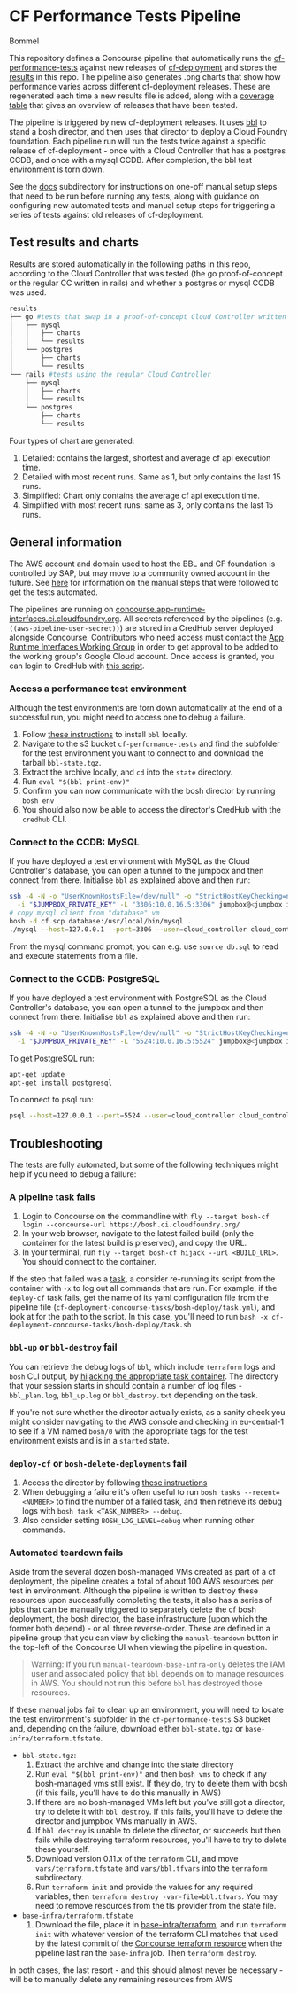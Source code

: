 # CF Performance Tests Pipeline

Bommel

This repository defines a Concourse pipeline that automatically runs the [cf-performance-tests](https://github.com/cloudfoundry/cf-performance-tests) against new releases of [cf-deployment](https://github.com/cloudfoundry/cf-deployment) and stores the [results](results) in this repo. The pipeline also generates .png charts that show how performance varies across different cf-deployment releases. These are regenerated each time a new results file is added, along with a [coverage table](results/coverage.md) that gives an overview of releases that have been tested.

The pipeline is triggered by new cf-deployment releases. It uses [bbl](https://github.com/cloudfoundry/bosh-bootloader) to stand a bosh director, and then uses that director to deploy a Cloud Foundry foundation. Each pipeline run will run the tests twice against a specific release of cf-deployment - once with a Cloud Controller that has a postgres CCDB, and once with a mysql CCDB. After completion, the bbl test environment is torn down.

See the [docs](docs) subdirectory for instructions on one-off manual setup steps that need to be run before running any tests, along with guidance on configuring new automated tests and manual setup steps for triggering a series of tests against old releases of cf-deployment.

## Test results and charts

Results are stored automatically in the following paths in this repo, according to the Cloud Controller that was tested (the go proof-of-concept or the regular CC written in rails) and whether a postgres or mysql CCDB was used.

```bash
results
├── go #tests that swap in a proof-of-concept Cloud Controller written in go: https://github.com/cloudfoundry/go-cf-api
│   ├── mysql
│   │   ├── charts
│   │   └── results
│   └── postgres
│       ├── charts
│       └── results
└── rails #tests using the regular Cloud Controller
    ├── mysql
    │   ├── charts
    │   └── results
    └── postgres
        ├── charts
        └── results
```

Four types of chart are generated:

1. Detailed: contains the largest, shortest and average cf api execution time.
2. Detailed with most recent runs. Same as 1, but only contains the last 15 runs.
3. Simplified: Chart only contains the average cf api execution time.
4. Simplified with most recent runs: same as 3, only contains the last 15 runs.

## General information
The AWS account and domain used to host the BBL and CF foundation is controlled by SAP, but may move to a community owned account in the future. See [here](docs/manual-setup.md) for information on the manual steps that were followed to get the tests automated.

The pipelines are running on [concourse.app-runtime-interfaces.ci.cloudfoundry.org](https://concourse.app-runtime-interfaces.ci.cloudfoundry.org/). All secrets referenced by the pipelines (e.g. `((aws-pipeline-user-secret))`) are stored in a CredHub server deployed alongside Concourse. Contributors who need access must contact the [App Runtime Interfaces Working Group](https://github.com/cloudfoundry/community/blob/main/toc/working-groups/app-runtime-interfaces.md) in order to get approval to be added to the working group's Google Cloud account. Once access is granted, you can login to CredHub with [this script](https://github.com/cloudfoundry/concourse-infra-for-fiwg/blob/45e6b798017cde94518362baa3f7441f1b029767/start-credhub-cli.sh).

### Access a performance test environment
Although the test environments are torn down automatically at the end of a successful run, you might need to access one to debug a failure.

1. Follow [these instructions](https://github.com/cloudfoundry/bosh-bootloader#prerequisites) to install `bbl` locally.
1. Navigate to the s3 bucket `cf-performance-tests` and find the subfolder for the test environment you want to connect to and download the tarball `bbl-state.tgz`.
1. Extract the archive locally, and `cd` into the `state` directory.
1. Run `eval "$(bbl print-env)"`
1. Confirm you can now communicate with the bosh director by running `bosh env`
1. You should also now be able to access the director's CredHub with the `credhub` CLI.

### Connect to the CCDB: MySQL
If you have deployed a test environment with MySQL as the Cloud Controller's database, you can open a tunnel to the jumpbox and then connect from there. Initialise `bbl` as explained above and then run:
```bash
ssh -4 -N -o "UserKnownHostsFile=/dev/null" -o "StrictHostKeyChecking=no" -o "ServerAliveInterval=30" -o "ServerAliveCountMax=10" -o "IPQoS=throughput" \
  -i "$JUMPBOX_PRIVATE_KEY" -L "3306:10.0.16.5:3306" jumpbox@<jumpbox ip from $BOSH_ALL_PROXY> &
# copy mysql client from "database" vm
bosh -d cf scp database:/usr/local/bin/mysql .
./mysql --host=127.0.0.1 --port=3306 --user=cloud_controller cloud_controller --password=<cc_database_password from credhub>
```
From the mysql command prompt, you can e.g. use `source db.sql` to read and execute statements from a file.

### Connect to the CCDB: PostgreSQL
If you have deployed a test environment with PostgreSQL as the Cloud Controller's database, you can open a tunnel to the jumpbox and then connect from there. Initialise `bbl` as explained above and then run:
```bash
ssh -4 -N -o "UserKnownHostsFile=/dev/null" -o "StrictHostKeyChecking=no" -o "ServerAliveInterval=30" -o "ServerAliveCountMax=10" -o "IPQoS=throughput" \
  -i "$JUMPBOX_PRIVATE_KEY" -L "5524:10.0.16.5:5524" jumpbox@<jumpbox ip from $BOSH_ALL_PROXY> &
```
To get PostgreSQL run:
```bash
apt-get update
apt-get install postgresql
```
To connect to psql run:
```bash
psql --host=127.0.0.1 --port=5524 --user=cloud_controller cloud_controller 
```
## Troubleshooting

The tests are fully automated, but some of the following techniques might help if you need to debug a failure:

### A pipeline task fails

1. Login to Concourse on the commandline with `fly --target bosh-cf login --concourse-url https://bosh.ci.cloudfoundry.org/`
1. In your web browser, navigate to the latest failed build (only the container for the latest build is preserved), and copy the URL.
1. In your terminal, run `fly --target bosh-cf hijack --url <BUILD_URL>`. You should connect to the container.

If the step that failed was a [task](https://concourse-ci.org/tasks.html), a consider re-running its script from the container with `-x` to log out all commands that are run. For example, if the `deploy-cf` task fails, get the name of its yaml configuration file from the pipeline file (`cf-deployment-concourse-tasks/bosh-deploy/task.yml`), and look at for the path to the script. In this case, you'll need to run `bash -x cf-deployment-concourse-tasks/bosh-deploy/task.sh`

### `bbl-up` or `bbl-destroy` fail

You can retrieve the debug logs of `bbl`, which include `terraform` logs and `bosh` CLI output, by [hijacking the appropriate task container](#a-pipeline-task-fails). The directory that your session starts in should contain a number of log files - `bbl_plan.log`, `bbl_up.log` or `bbl_destroy.txt` depending on the task.

If you're not sure whether the director actually exists, as a sanity check you might consider navigating to the AWS console and checking in eu-central-1 to see if a VM named `bosh/0` with the appropriate tags for the test environment exists and is in a `started` state.

### `deploy-cf` or `bosh-delete-deployments` fail

1. Access the director by following [these instructions](#access-a-performance-test-environment)
1. When debugging a failure it's often useful to run `bosh tasks --recent=<NUMBER>` to find the number of a failed task, and then retrieve its debug logs with `bosh task <TASK_NUMBER> --debug`.
1. Also consider setting `BOSH_LOG_LEVEL=debug` when running other commands.

### Automated teardown fails

Aside from the several dozen bosh-managed VMs created as part of a cf deployment, the pipeline creates a total of about 100 AWS resources per test in environment. Although the pipeline is written to destroy these resources upon successfully completing the tests, it also has a series of jobs that can be manually triggered to separately delete the cf bosh deployment, the bosh director, the base infrastructure (upon which the former both depend) - or all three reverse-order. These are defined in a pipeline group that you can view by clicking the `manual-teardown` button in the top-left of the Concourse UI when viewing the pipeline in question.

> Warning: If you run `manual-teardown-base-infra-only` deletes the IAM user and associated policy that `bbl` depends on to manage resources in AWS. You should not run this before `bbl` has destroyed those resources.

If these manual jobs fail to clean up an environment, you will need to locate the test environment's subfolder in the `cf-performance-tests` S3 bucket and, depending on the failure, download either `bbl-state.tgz` or `base-infra/terraform.tfstate`.
- `bbl-state.tgz`:
    1. Extract the archive and change into the state directory
    1. Run `eval "$(bbl print-env)"` and then `bosh vms` to check if any bosh-managed vms still exist. If they do, try to delete them with bosh (if this fails, you'll have to do this manually in AWS)
    1. If there are no bosh-managed VMs left but you've still got a director, try to delete it with `bbl destroy`. If this fails, you'll have to delete the director and jumpbox VMs manually in AWS.
    1. If `bbl destroy` is unable to delete the director, or succeeds but then fails while destroying terraform resources, you'll have to try to delete these yourself.
    1. Download version 0.11.x of the `terraform` CLI, and move `vars/terraform.tfstate` and `vars/bbl.tfvars` into the `terraform` subdirectory.
    1. Run `terraform init` and provide the values for any required variables, then `terraform destroy -var-file=bbl.tfvars`. You may need to remove resources from the tls provider from the state file.
- `base-infra/terraform.tfstate`
    1. Download the file, place it in [base-infra/terraform](../base-infra/terraform), and run `terraform init` with whatever version of the terraform CLI matches that used by the latest commit of the [Concourse terraform resource](https://github.com/ljfranklin/terraform-resource) when the pipeline last ran the `base-infra` job. Then `terraform destroy`.

In both cases, the last resort - and this should almost never be necessary - will be to manually delete any remaining resources from AWS
